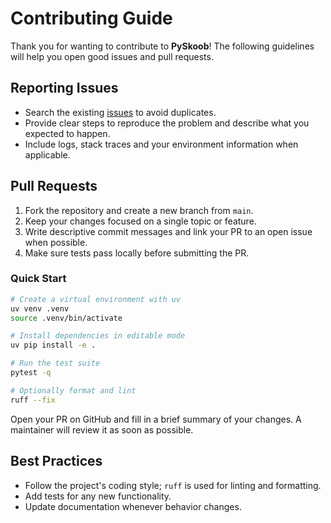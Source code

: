 # Contributing Guide

Thank you for wanting to contribute to **PySkoob**! The following guidelines will help you open good issues and pull requests.

## Reporting Issues

- Search the existing [issues](https://github.com/victor-soeiro/pyskoob/issues) to avoid duplicates.
- Provide clear steps to reproduce the problem and describe what you expected to happen.
- Include logs, stack traces and your environment information when applicable.

## Pull Requests

1. Fork the repository and create a new branch from `main`.
2. Keep your changes focused on a single topic or feature.
3. Write descriptive commit messages and link your PR to an open issue when possible.
4. Make sure tests pass locally before submitting the PR.

### Quick Start

```bash
# Create a virtual environment with uv
uv venv .venv
source .venv/bin/activate

# Install dependencies in editable mode
uv pip install -e .

# Run the test suite
pytest -q

# Optionally format and lint
ruff --fix
```

Open your PR on GitHub and fill in a brief summary of your changes. A maintainer will review it as soon as possible.

## Best Practices

- Follow the project's coding style; `ruff` is used for linting and formatting.
- Add tests for any new functionality.
- Update documentation whenever behavior changes.
